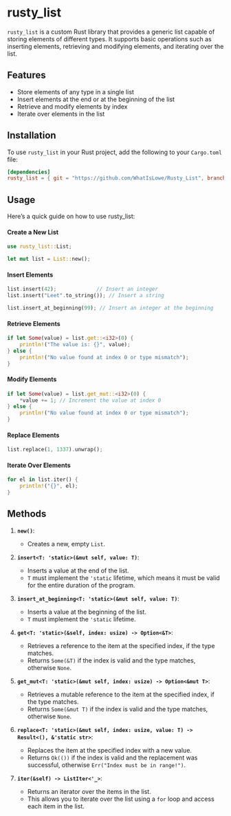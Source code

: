 # rusty_list

`rusty_list` is a custom Rust library that provides a generic list capable of storing elements of different types. It supports basic operations such as inserting elements, retrieving and modifying elements, and iterating over the list.

## Features

- Store elements of any type in a single list
- Insert elements at the end or at the beginning of the list
- Retrieve and modify elements by index
- Iterate over elements in the list

## Installation

To use `rusty_list` in your Rust project, add the following to your `Cargo.toml` file:

```toml
[dependencies]
rusty_list = { git = "https://github.com/WhatIsLowe/Rusty_List", branch="master" }
```

## Usage
Here’s a quick guide on how to use rusty_list:

#### Create a New List

```rust
use rusty_list::List;

let mut list = List::new();
```

#### Insert Elements

```rust
list.insert(42);             // Insert an integer
list.insert("Leet".to_string()); // Insert a string

list.insert_at_beginning(99); // Insert an integer at the beginning
```

#### Retrieve Elements

```rust
if let Some(value) = list.get::<i32>(0) {
    println!("The value is: {}", value);
} else {
    println!("No value found at index 0 or type mismatch");
}
```

#### Modify Elements

```rust
if let Some(value) = list.get_mut::<i32>(0) {
    *value += 1; // Increment the value at index 0
} else {
    println!("No value found at index 0 or type mismatch");
}
```

#### Replace Elements

```rust
list.replace(1, 1337).unwrap();
```

#### Iterate Over Elements

```rust
for el in list.iter() {
    println!("{}", el);
}
```

## Methods

1. **`new()`**: 
   - Creates a new, empty `List`.

2. **`insert<T: 'static>(&mut self, value: T)`**: 
   - Inserts a value at the end of the list.
   - `T` must implement the `'static` lifetime, which means it must be valid for the entire duration of the program.

3. **`insert_at_beginning<T: 'static>(&mut self, value: T)`**: 
   - Inserts a value at the beginning of the list.
   - `T` must implement the `'static` lifetime.

4. **`get<T: 'static>(&self, index: usize) -> Option<&T>`**: 
   - Retrieves a reference to the item at the specified index, if the type matches.
   - Returns `Some(&T)` if the index is valid and the type matches, otherwise `None`.

5. **`get_mut<T: 'static>(&mut self, index: usize) -> Option<&mut T>`**: 
   - Retrieves a mutable reference to the item at the specified index, if the type matches.
   - Returns `Some(&mut T)` if the index is valid and the type matches, otherwise `None`.

6. **`replace<T: 'static>(&mut self, index: usize, value: T) -> Result<(), &'static str>`**: 
   - Replaces the item at the specified index with a new value.
   - Returns `Ok(())` if the index is valid and the replacement was successful, otherwise `Err("Index must be in range!")`.

7. **`iter(&self) -> ListIter<'_>`**: 
   - Returns an iterator over the items in the list.
   - This allows you to iterate over the list using a `for` loop and access each item in the list.

